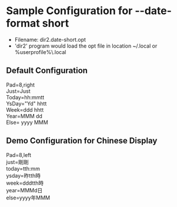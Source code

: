 ﻿# Sample Configuration for --date-format short

* Filename: <fixed>dir2.date-short.opt</fixed>
* 'dir2' program would load the opt file in location <fixed>~/.local</fixed> or <fixed>%userprofile%\\.local</fixed>

## Default Configuration
<fixed>
Pad=8,right<br/>
Just=Just<br/>
Today=hh:mmtt<br/>
YsDay="Yd" hhtt<br/>
Week=ddd hhtt<br/>
Year=MMM dd<br/>
Else= yyyy MMM<br/>
</fixed>

## Demo Configuration for Chinese Display
<fixed>
Pad=8,left<br/>
just=剛剛<br/>
today=tth:mm<br/>
ysday=昨tth時<br/>
week=dddtth時<br/>
year=MMMd日<br/>
else=yyyy年MMM<br/>
</fixed>
